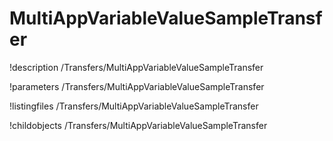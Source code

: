 <!-- MOOSE Documentation Stub: Remove this when content is added. -->

# MultiAppVariableValueSampleTransfer
!description /Transfers/MultiAppVariableValueSampleTransfer

!parameters /Transfers/MultiAppVariableValueSampleTransfer

!listingfiles /Transfers/MultiAppVariableValueSampleTransfer

!childobjects /Transfers/MultiAppVariableValueSampleTransfer
